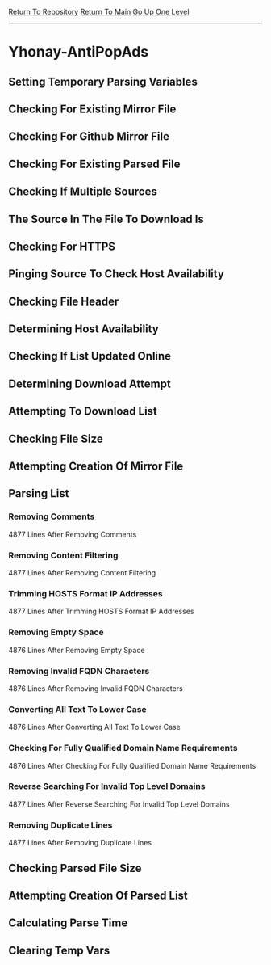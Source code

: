 [Return To Repository](https://github.com/deathbybandaid/piholeparser/)
[Return To Main](https://github.com/deathbybandaid/piholeparser/blob/master/RecentRunLogs/Mainlog.md)
[Go Up One Level](https://github.com/deathbybandaid/piholeparser/blob/master/RecentRunLogs/TopLevelScripts/30-Processing-Blacklists.md)
____________________________________
# Yhonay-AntiPopAds
## Setting Temporary Parsing Variables
## Checking For Existing Mirror File
## Checking For Github Mirror File
## Checking For Existing Parsed File
## Checking If Multiple Sources
## The Source In The File To Download Is
## Checking For HTTPS
## Pinging Source To Check Host Availability
## Checking File Header
## Determining Host Availability
## Checking If List Updated Online
## Determining Download Attempt
## Attempting To Download List
## Checking File Size
## Attempting Creation Of Mirror File
## Parsing List
### Removing Comments
4877 Lines After Removing Comments
### Removing Content Filtering
4877 Lines After Removing Content Filtering
### Trimming HOSTS Format IP Addresses
4877 Lines After Trimming HOSTS Format IP Addresses
### Removing Empty Space
4876 Lines After Removing Empty Space
### Removing Invalid FQDN Characters
4876 Lines After Removing Invalid FQDN Characters
### Converting All Text To Lower Case
4876 Lines After Converting All Text To Lower Case
### Checking For Fully Qualified Domain Name Requirements
4876 Lines After Checking For Fully Qualified Domain Name Requirements
### Reverse Searching For Invalid Top Level Domains
4877 Lines After Reverse Searching For Invalid Top Level Domains
### Removing Duplicate Lines
4877 Lines After Removing Duplicate Lines
## Checking Parsed File Size
## Attempting Creation Of Parsed List
## Calculating Parse Time
## Clearing Temp Vars
